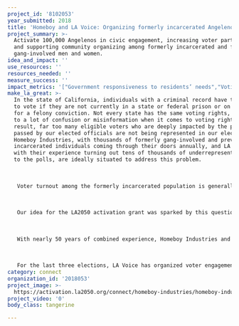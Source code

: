 ```yaml
---
project_id: '8102053'
year_submitted: 2018
title: 'Homeboy and LA Voice: Organizing formerly incarcerated Angelenos to vote'
project_summary: >-
  Activate 100,000 Angelenos in civic engagement, increasing voter participation
  and supporting community organizing among formerly incarcerated and formerly
  gang-involved men and women.
idea_and_impact: ''
use_resources: ''
resources_needed: ''
measure_success: ''
impact_metrics: '["Government responsiveness to residents’ needs","Voting rates"]'
make_la_great: >-
  In the state of California, individuals with a criminal record have the right
  to vote if they are not currently in a state or federal prison or on parole
  for a felony conviction. Not every state has the same voting rights, leading
  to a lot of confusion or misinformation when it comes to voting rights. As a
  result, far too many eligible voters who are deeply impacted by the policies
  passed by our elected officials are not being represented in our elections.
  Homeboy Industries, with thousands of formerly gang-involved and previously
  incarcerated individuals coming through their doors annually, and LA Voice,
  with their experience turning out tens of thousands of underrepresented voters
  to the polls, are ideally situated to address this problem. 
   
   
   
   Voter turnout among the formerly incarcerated population is generally very low due in large part to a lack of information and misinformation about voting rights, socioeconomic factors, and community narratives of voting being worthless. Yet Homeboy Industries and LA Voice have seen through previous collaborations that when this segment of the community organizes, change happens. 
   
   
   
   Our idea for the LA2050 activation grant was sparked by this question: How much more could we achieve for Los Angeles if every formerly incarcerated Angeleno were civically engaged?
   
   
   
   With nearly 50 years of combined experience, Homeboy Industries and LA Voice’s models are complementary in serving the reentry population and organizing for civic engagement and voting. In 1986 when Homeboy’s founder Father Greg Boyle began serving in Boyle Heights, Los Angeles was regarded as the gang capital of the world. At the time, law enforcement tactics of suppression and criminal justice policies of mass incarceration were the prevailing means to deal with gang violence leading to hundreds of thousands of individuals serving time in California correctional institutions. Today, Homeboy is the largest gang intervention, rehab and reentry program in the world. The Homeboy model emphasizes true transformation combining therapeutic and support services with the goal that no one would recidivate and that everyone would have improved social connectedness. 
   
   
   
   For the last three elections, LA Voice has organized voter engagement efforts led and staffed by formerly incarcerated leaders who educated their own communities on ballot measures and encouraged their communities to vote. If our idea is funded, Homeboy and LA Voice together will turn these efforts into a year-round movement of formerly incarcerated leaders who educate their community in a non-partisan way to impact their communities, change the criminal justice system, and engage with other poverty-related policies by increasing their collective voice in the halls of power.
category: connect
organization_id: '2018053'
project_image: >-
  https://activation.la2050.org/connect/homeboy-industries/homeboy-industries.jpg
project_video: '0'
body_class: tangerine

---
```

